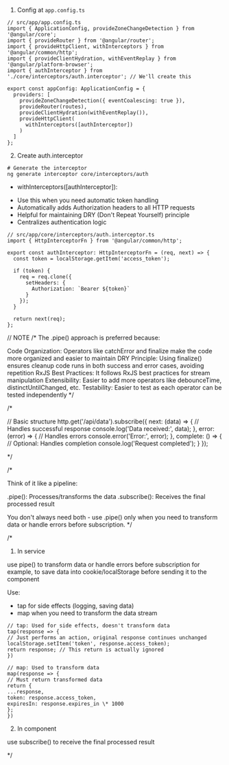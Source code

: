 1. Config at `app.config.ts`

```
// src/app/app.config.ts
import { ApplicationConfig, provideZoneChangeDetection } from '@angular/core';
import { provideRouter } from '@angular/router';
import { provideHttpClient, withInterceptors } from '@angular/common/http';
import { provideClientHydration, withEventReplay } from '@angular/platform-browser';
import { authInterceptor } from './core/interceptors/auth.interceptor'; // We'll create this

export const appConfig: ApplicationConfig = {
  providers: [
    provideZoneChangeDetection({ eventCoalescing: true }),
    provideRouter(routes),
    provideClientHydration(withEventReplay()),
    provideHttpClient(
      withInterceptors([authInterceptor])
    )
  ]
};
```

2. Create auth.interceptor

```
# Generate the interceptor
ng generate interceptor core/interceptors/auth
```

- withInterceptors([authInterceptor]):

* Use this when you need automatic token handling
* Automatically adds Authorization headers to all HTTP requests
* Helpful for maintaining DRY (Don't Repeat Yourself) principle
* Centralizes authentication logic

```
// src/app/core/interceptors/auth.interceptor.ts
import { HttpInterceptorFn } from '@angular/common/http';

export const authInterceptor: HttpInterceptorFn = (req, next) => {
  const token = localStorage.getItem('access_token');

  if (token) {
    req = req.clone({
      setHeaders: {
        Authorization: `Bearer ${token}`
      }
    });
  }

  return next(req);
};
```

// NOTE
/\*
The .pipe() approach is preferred because:

Code Organization: Operators like catchError and finalize make the code more organized and easier to maintain
DRY Principle: Using finalize() ensures cleanup code runs in both success and error cases, avoiding repetition
RxJS Best Practices: It follows RxJS best practices for stream manipulation
Extensibility: Easier to add more operators like debounceTime, distinctUntilChanged, etc.
Testability: Easier to test as each operator can be tested independently
\*/

/\*

// Basic structure
http.get('/api/data').subscribe({
next: (data) => {
// Handles successful response
console.log('Data received:', data);
},
error: (error) => {
// Handles errors
console.error('Error:', error);
},
complete: () => {
// Optional: Handles completion
console.log('Request completed');
}
});

\*/

/\*

Think of it like a pipeline:

.pipe(): Processes/transforms the data
.subscribe(): Receives the final processed result

You don't always need both - use .pipe() only when you need to transform data or handle errors before subscription.
\*/

/\*

1. In service

use pipe() to transform data or handle errors before subscription
for example, to save data into cookie/localStorage before sending it to the component

Use:

- tap for side effects (logging, saving data)
- map when you need to transform the data stream

```
// tap: Used for side effects, doesn't transform data
tap(response => {
// Just performs an action, original response continues unchanged
localStorage.setItem('token', response.access_token);
return response; // This return is actually ignored
})

// map: Used to transform data
map(response => {
// Must return transformed data
return {
...response,
token: response.access_token,
expiresIn: response.expires_in \* 1000
};
})
```

2. In component

use subscribe() to receive the final processed result

\*/
